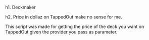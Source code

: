h1. Deckmaker


h2. Price in dollaz on TappedOut make no sense for me.



This script was made for getting the price of the deck you want on TappedOut given the provider you pass as parameter.
